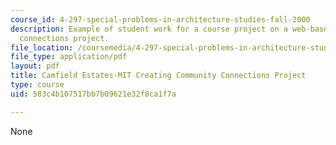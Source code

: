 ```yaml
---
course_id: 4-297-special-problems-in-architecture-studies-fall-2000
description: Example of student work for a course project on a web-based community
  connections project.
file_location: /coursemedia/4-297-special-problems-in-architecture-studies-fall-2000/583c4b107517bb7b09621e32f8ca1f7a_RichardOBryant.pdf
file_type: application/pdf
layout: pdf
title: Camfield Estates-MIT Creating Community Connections Project
type: course
uid: 583c4b107517bb7b09621e32f8ca1f7a

---
```

None